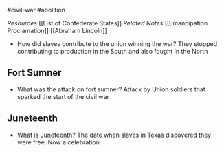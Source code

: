 #civil-war #abolition 

*Resources*
[[List of Confederate States]]
*Related Notes*
[[Emancipation Proclamation]]
[[Abraham Lincoln]]

- How did slaves contribute to the union winning the war?
	They stopped contributing to production in the South and also fought in   the North

## Fort Sumner
- What was the attack on fort sumner?
	Attack by Union soldiers that sparked the start of the civil war

## Juneteenth
- What is Juneteenth?
	The date when slaves in Texas discovered they were free. Now a celebration
